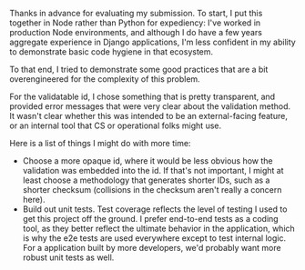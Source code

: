 Thanks in advance for evaluating my submission. To start, I put this together in Node rather than Python for expediency: I've worked in production Node environments, and although I do have a few years aggregate experience in Django applications, I'm less confident in my ability to demonstrate basic code hygiene in that ecosystem.

To that end, I tried to demonstrate some good practices that are a bit overengineered for the complexity of this problem.

For the validatable id, I chose something that is pretty transparent, and provided error messages that were very clear about the validation method. It wasn't clear whether this was intended to be an external-facing feature, or an internal tool that CS or operational folks might use.

Here is a list of things I might do with more time:

- Choose a more opaque id, where it would be less obvious how the validation was embedded into the id. If that's not important, I might at least choose a methodology that generates shorter IDs, such as a shorter checksum (collisions in the checksum aren't really a concern here).
- Build out unit tests. Test coverage reflects the level of testing I used to get this project off the ground. I prefer end-to-end tests as a coding tool, as they better reflect the ultimate behavior in the application, which is why the e2e tests are used everywhere except to test internal logic. For a application built by more developers, we'd probably want more robust unit tests as well.
